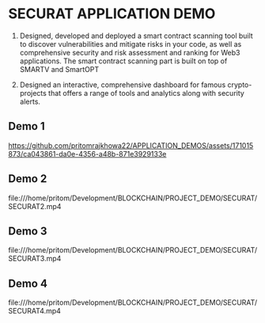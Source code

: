 # SECURAT APPLICATION DEMO

1. Designed, developed and deployed a smart contract scanning tool built to discover vulnerabilities and mitigate risks in your code, as well as comprehensive security and risk assessment and ranking for Web3 applications. The smart contract scanning part is built on top of SMARTV and SmartOPT

 2. Designed an interactive, comprehensive dashboard for famous crypto-projects that offers a range of tools and analytics along with security alerts. 



## Demo 1


https://github.com/pritomrajkhowa22/APPLICATION_DEMOS/assets/171015873/ca043861-da0e-4356-a48b-871e3929133e



## Demo 2


file:///home/pritom/Development/BLOCKCHAIN/PROJECT_DEMO/SECURAT/SECURAT2.mp4



## Demo 3

file:///home/pritom/Development/BLOCKCHAIN/PROJECT_DEMO/SECURAT/SECURAT3.mp4



## Demo 4

file:///home/pritom/Development/BLOCKCHAIN/PROJECT_DEMO/SECURAT/SECURAT4.mp4


